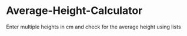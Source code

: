 # Average-Height-Calculator
Enter multiple heights in cm and check for the average height using lists 
